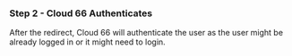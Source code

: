<!-- usedin: [ _general/Partners/partner-integration-v1.md] -->


### Step 2 - Cloud 66 Authenticates

After the redirect, Cloud 66 will authenticate the user as the user might be already logged in or it might need to login. 

